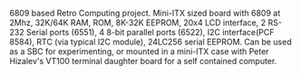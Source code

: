 6809 based Retro Computing project.  Mini-ITX sized board with 6809 at 2Mhz, 32K/64K RAM, ROM, 8K-32K EEPROM,
20x4 LCD interface, 2 RS-232 Serial ports (6551), 4 8-bit parallel ports (6522), I2C interface(PCF 8584), 
RTC (via typical I2C module), 24LC256 serial EEPROM.
Can be used as a SBC for experimenting, or mounted in a mini-ITX case with Peter Hizalev's VT100 terminal
daughter board for a self contained computer.
